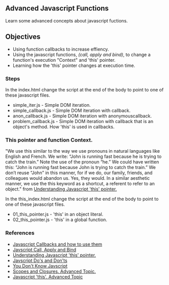 ## Advanced Javascript Functions

  Learn some advanced concepts about javascript fuctions.

## Objectives
* Using function callbacks to increase effiency.
* Using the javascript functions, _(call, apply and bind)_, to change a function's execution "Context" and 'this' pointer.
* Learning how the 'this' pointer changes at execution time.

### Steps
In the index.html change the script at the end of the body 
to point to one of these javascript files.
  
  * simple_iter.js - Simple DOM iteration.  
  * simple_callback.js - Simple DOM iteration with callback.  
  * anon_callback.js - Simple DOM iteration with anonymouscallback.  
  * problem_callback.js - Simple DOM iteration with callback that is an object's method. How 'this' is used in callbacks.  
  
### This pointer and function Context.
"We use this similar to the way we use pronouns in natural languages like English and French. We write: “John is running fast because he is trying to catch the train.” Note the use of the pronoun “he.” We could have written this: “John is running fast because John is trying to catch the train.” We don’t reuse “John” in this manner, for if we do, our family, friends, and colleagues would abandon us. Yes, they would. In a similar aesthetic manner, we use the this keyword as a shortcut, a referent to refer to an object." from [Understanding Javascript 'this' pointer.](http://javascriptissexy.com/understand-javascripts-this-with-clarity-and-master-it/)

In the this_index.html change the script at the end of the body 
to point to one of these javascript files.  

* 01_this_pointer.js - 'this' in an object literal.
* 02_this_pointer.js - 'this' in a global function.


### References 
* [Javascript Callbacks and how to use them](http://javascriptissexy.com/understand-javascript-callback-functions-and-use-them/)
* [Javscript Call, Apply and Bind](http://javascriptissexy.com/javascript-apply-call-and-bind-methods-are-essential-for-javascript-professionals/)
* [Understanding Javascript 'this' pointer.](http://javascriptissexy.com/understand-javascripts-this-with-clarity-and-master-it/)
* [Javscript Do's and Don'ts](http://programming.oreilly.com/2014/05/dos-and-donts-in-javascript.html)
* [You Don't Know Javscript](https://github.com/getify/You-Dont-Know-JS)
* [Scopes and Closures. Advanced Topic.](https://github.com/getify/You-Dont-Know-JS/blob/master/scope%20&%20closures/README.md)
* [Javascript 'this'. Advanced Topic](https://github.com/getify/You-Dont-Know-JS/blob/master/this%20&%20object%20prototypes/README.md)
